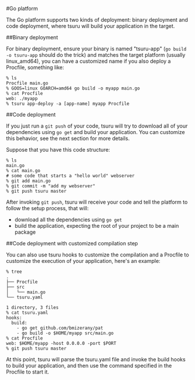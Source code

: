 #Go platform

The Go platform supports two kinds of deployment: binary deployment and code
deployment, where tsuru will build your application in the target.

##Binary deployment

For binary deployment, ensure your binary is named "tsuru-app" (``go build -o
tsuru-app`` should do the trick) and matches the target platform (usually
linux_amd64), you can have a customized name if you also deploy a Procfile,
something like:

	% ls
	Procfile main.go
	% GOOS=linux GOARCH=amd64 go build -o myapp main.go
	% cat Procfile
	web: ./myapp
	% tsuru app-deploy -a [app-name] myapp Procfile

##Code deployment

If you just run a ``git push`` of your code, tsuru will try to download all of
your dependencies using ``go get`` and build your application. You can
customize this behavior, see the next section for more details.

Suppose that you have this code structure:

	% ls
	main.go
	% cat main.go
	# some code that starts a "hello world" webserver
	% git add main.go
	% git commit -m "add my webserver"
	% git push tsuru master

After invoking ``git push``, tsuru will receive your code and tell the platform
to follow the setup process, that will:

- download all the dependencies using ``go get``
- build the application, expecting the root of your project to be a main
  package

##Code deployment with customized compilation step

You can also use tsuru hooks to customize the compilation and a Procfile to
customize the execution of your application, here's an example:

	% tree
	.
	├── Procfile
	├── src
	│   └── main.go
	└── tsuru.yaml

	1 directory, 3 files
	% cat tsuru.yaml
	hooks:
	  build:
	    - go get github.com/bmizerany/pat
	    - go build -o $HOME/myapp src/main.go
	% cat Procfile
	web: $HOME/myapp -host 0.0.0.0 -port $PORT
	% git push tsuru master

At this point, tsuru will parse the tsuru.yaml file and invoke the build hooks
to build your application, and then use the command specified in the Procfile
to start it.
